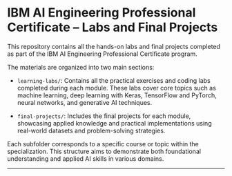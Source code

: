 # IBM AI Engineering Professional Certificate – Labs and Final Projects

This repository contains all the hands-on labs and final projects completed as part of the IBM AI Engineering Professional Certificate program.

The materials are organized into two main sections:

- `learning-labs/`: Contains all the practical exercises and coding labs completed during each module. These labs cover core topics such as machine learning, deep learning with Keras, TensorFlow and PyTorch, neural networks, and generative AI techniques.
  
- `final-projects/`: Includes the final projects for each module, showcasing applied knowledge and practical implementations using real-world datasets and problem-solving strategies.

Each subfolder corresponds to a specific course or topic within the specialization. This structure aims to demonstrate both foundational understanding and applied AI skills in various domains.

---
